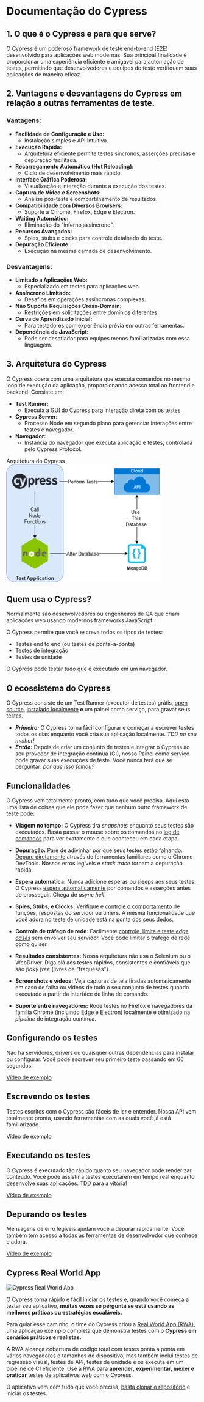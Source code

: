 # Documentação do Cypress

## 1. O que é o Cypress e para que serve?

O Cypress é um poderoso framework de teste end-to-end (E2E) desenvolvido para aplicações web modernas. Sua principal finalidade é proporcionar uma experiência eficiente e amigável para automação de testes, permitindo que desenvolvedores e equipes de teste verifiquem suas aplicações de maneira eficaz.

## 2. Vantagens e desvantagens do Cypress em relação a outras ferramentas de teste.

### Vantagens:

- **Facilidade de Configuração e Uso:**
  - Instalação simples e API intuitiva.
- **Execução Rápida:**
  - Arquitetura eficiente permite testes síncronos, asserções precisas e depuração facilitada.
- **Recarregamento Automático (Hot Reloading):**
  - Ciclo de desenvolvimento mais rápido.
- **Interface Gráfica Poderosa:**
  - Visualização e interação durante a execução dos testes.
- **Captura de Vídeo e Screenshots:**
  - Análise pós-teste e compartilhamento de resultados.
- **Compatibilidade com Diversos Browsers:**
  - Suporte a Chrome, Firefox, Edge e Electron.
- **Waiting Automático:**
  - Eliminação do "inferno assíncrono".
- **Recursos Avançados:**
  - Spies, stubs e clocks para controle detalhado do teste.
- **Depuração Eficiente:**
  - Execução na mesma camada de desenvolvimento.

### Desvantagens:

- **Limitado a Aplicações Web:**
  - Especializado em testes para aplicações web.
- **Assíncrono Limitado:**
  - Desafios em operações assíncronas complexas.
- **Não Suporta Requisições Cross-Domain:**
  - Restrições em solicitações entre domínios diferentes.
- **Curva de Aprendizado Inicial:**
  - Para testadores com experiência prévia em outras ferramentas.
- **Dependência de JavaScript:**
  - Pode ser desafiador para equipes menos familiarizadas com essa linguagem.

## 3. Arquitetura do Cypress

O Cypress opera com uma arquitetura que executa comandos no mesmo loop de execução da aplicação, proporcionando acesso total ao frontend e backend. Consiste em:

- **Test Runner:**
  - Executa a GUI do Cypress para interação direta com os testes.
- **Cypress Server:**
  - Processo Node em segundo plano para gerenciar interações entre testes e navegador.
- **Navegador:**
  - Instância do navegador que executa aplicação e testes, controlada pelo Cypress Protocol.

Arquitetura do Cypress
<img width="80%" src="./imagem/ArquiteturaCypress.png"/>
</br>




## Quem usa o Cypress?

Normalmente são desenvolvedores ou engenheiros de QA que criam
aplicações web usando modernos frameworks JavaScript.

O Cypress permite que você escreva todos os tipos de testes:

- Testes end to end (ou testes de ponta-a-ponta)
- Testes de integração
- Testes de unidade

O Cypress pode testar tudo que é executado em um navegador.

## O ecossistema do Cypress

O Cypress consiste de um Test Runner (executor de testes) grátis, [open source](https://github.com/cypress-io/cypress),
[instalado localmente](../getting-started/installing-cypress.md) **e** um painel como serviço, 
para gravar seus testes.

- ***Primeiro:*** O Cypress torna fácil configurar e começar a escrever testes
todos os dias enquanto você cria sua aplicação localmente. *TDD no seu melhor!*
- ***Então:*** Depois de criar um conjunto de testes e integrar o Cypress ao
seu provedor de integração contínua (CI), nosso Painel como serviço pode gravar
suas execuções de teste. 
Você nunca terá que se perguntar: *por que isso falhou?*


## Funcionalidades

O Cypress vem totalmente pronto, com tudo que você precisa. Aqui está uma lista 
de coisas que ele pode fazer que nenhum outro framework de teste pode:

[//]: <> (TODO - Adicionar link log de comandos)

- **Viagem no tempo:** O Cypress tira *snapshots* enquanto seus testes 
são executados. Basta passar o mouse sobre os comandos no [log de comandos](https://docs.cypress.io/guides/core-concepts/test-runner.html#Command-Log)
para ver exatamente o que aconteceu em cada etapa.

[//]: <> (TODO - Adicionar link depure diretamente)

- **Depuração:** Pare de adivinhar por que seus testes estão falhando. 
[Depure diretamente](https://docs.cypress.io/guides/overview/why-cypress.html#Features) através de
ferramentas familiares como o Chrome DevTools. 
Nossos erros legíveis e *stack trace* tornam a depuração rápida.

[//]: <> (TODO - Adicionar link espera automaticamente)

- **Espera automatica:** Nunca adicione esperas ou sleeps aos seus testes. 
O Cypress [espera automaticamente](https://docs.cypress.io/guides/core-concepts/introduction-to-cypress.html#Cypress-is-Not-Like-jQuery)
por comandos e asserções antes de prosseguir. Chega de *async hell*.

[//]: <> (TODO - Adicionar link controle o comportamento)

- **Spies, Stubs, e Clocks:** Verifique e
[controle o comportamento](https://docs.cypress.io/guides/guides/stubs-spies-and-clocks.html) de funções,
respostas do servidor ou timers. A mesma funcionalidade que você adora no teste
de unidade está na ponta dos seus dedos.

[//]: <> (TODO - Adicionar link edge cases)

- **Controle de tráfego de rede:** Facilmente [controle, limite e teste 
*edge cases*](https://docs.cypress.io/guides/guides/network-requests.html)
sem envolver seu servidor. Você pode limitar o tráfego de rede como quiser.

- **Resultados consistentes:** Nossa arquitetura não usa o Selenium ou 
o WebDriver. Diga olá aos testes rápidos, consistentes e confiáveis que
são *flaky free* (livres de "fraquesas").

- **Screenshots e vídeos:** Veja capturas de tela tiradas automaticamente
em caso de falha ou vídeos de todo o seu conjunto de testes quando executado
a partir da interfáce de linha de comando.

- **Suporte entre navegadores:** Rode testes no Firefox e navegadores da família Chrome
(incluindo Edge e Electron) localmente e otimizado na *pipeline* de integração contínua.

## Configurando os testes

Não há servidores, drivers ou quaisquer outras dependências para instalar ou
configurar. Você pode escrever seu primeiro teste passando em 60 segundos.

[Vídeo de exemplo](https://docs.cypress.io/img/snippets/installing-cli.mp4)

## Escrevendo os testes

Testes escritos com o Cypress são fáceis de ler e entender. 
Nossa API vem totalmente pronta, usando ferramentas com as quais 
você já está familiarizado.

[Vídeo de exemplo](https://docs.cypress.io/img/snippets/installing-cli.mp4)

## Executando os testes

O Cypress é executado tão rápido quanto seu navegador pode renderizar conteúdo.
Você pode assistir a testes executarem em tempo real enquanto desenvolve 
suas aplicações. TDD para a vitória!

[Vídeo de exemplo](https://docs.cypress.io/img/snippets/running-tests.mp4)

## Depurando os testes

Mensagens de erro legíveis ajudam você a depurar rapidamente. 
Você também tem acesso a todas as ferramentas de desenvolvedor 
que conhece e adora.

[Vídeo de exemplo](https://docs.cypress.io/img/snippets/debugging.mp4)

## Cypress Real World App

![Cypress Real World App](https://docs.cypress.io/img/guides/real-world-app.df1de4ad.png)

O Cypress torna rápido e fácil iniciar os testes e, quando você começa a testar seu aplicativo,
**muitas vezes se pergunta se está usando as melhores práticas ou estratégias escaláveis.**

Para guiar esse caminho, o time do Cypress criou a 
[Real World App (RWA)](https://github.com/cypress-io/cypress-realworld-app),
uma aplicação exemplo completa que demonstra testes com o **Cypress em cenários práticos e realistas.**

A RWA alcança cobertura de código total com testes ponta a ponta em vários navegadores e
tamanhos de dispositivo, mas também inclui testes de regressão visual, testes de API,
testes de unidade e os executa em um pipeline de CI eficiente. Use a RWA para **aprender,**
**experimentar, mexer e praticar** testes de aplicativos web com o Cypress.

O aplicativo vem com tudo que você precisa, 
[basta clonar o repositório](https://github.com/cypress-io/cypress-realworld-app)
e iniciar os testes. 


